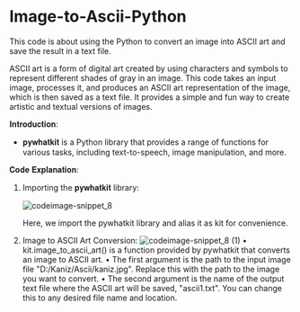 # Image-to-Ascii-Python
This code is about using the Python to convert an image into ASCII art and save the result in a text file.

ASCII art is a form of digital art created by using characters and symbols to represent different shades of gray in an image. This code takes an input image, processes it, and produces an ASCII art representation of the image, which is then saved as a text file. It provides a simple and fun way to create artistic and textual versions of images.

𝐈𝐧𝐭𝐫𝐨𝐝𝐮𝐜𝐭𝐢𝐨𝐧:
- 𝐩𝐲𝐰𝐡𝐚𝐭𝐤𝐢𝐭 is a Python library that provides a range of functions for various tasks, including text-to-speech, image manipulation, and more.

𝐂𝐨𝐝𝐞 𝐄𝐱𝐩𝐥𝐚𝐧𝐚𝐭𝐢𝐨𝐧:

1. Importing the 𝐩𝐲𝐰𝐡𝐚𝐭𝐤𝐢𝐭 library:
   
   
   ![codeimage-snippet_8](https://github.com/kaniz-codes/Image-to-Ascii-Python/assets/138873297/3c50aaa8-0567-474a-8596-af0146109fa0)

   Here, we import the pywhatkit library and alias it as kit for convenience.

3. Image to ASCII Art Conversion:
   ![codeimage-snippet_8 (1)](https://github.com/kaniz-codes/Image-to-Ascii-Python/assets/138873297/99f7b4a2-bc0a-4a42-b74b-d561f5c78341)
  • kit.image_to_ascii_art() is a function provided by pywhatkit that converts an image to ASCII art.
  • The first argument is the path to the input image file "D:/Kaniz/Ascii/kaniz.jpg". Replace this with the path to the image you want to convert.
  • The second argument is the name of the output text file where the ASCII art will be saved, "ascii1.txt". You can change this to any desired file name and location.
